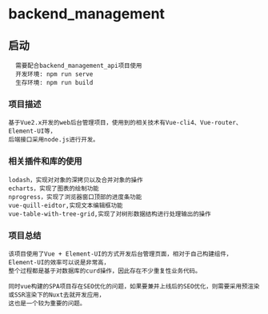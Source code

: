 # backend_management

## 启动
```
  需要配合backend_management_api项目使用
  开发环境: npm run serve
  生存环境: npm run build
```

### 项目描述
```
基于Vue2.x开发的web后台管理项目，使用到的相关技术有Vue-cli4、Vue-router、Element-UI等，
后端接口采用node.js进行开发。
```

### 相关插件和库的使用
```
lodash，实现对对象的深拷贝以及合并对象的操作
echarts，实现了图表的绘制功能
nprogress，实现了浏览器窗口顶部的进度条功能
vue-quill-eidtor,实现文本编辑框功能
vue-table-with-tree-grid,实现了对树形数据结构进行处理输出的操作
```

### 项目总结
```
该项目使用了Vue + Element-UI的方式开发后台管理页面，相对于自己构建组件，Element-UI的效率可以说是非常高，
整个过程都是基于对数据库的curd操作，因此存在不少重复性业务代码。

同时vue构建的SPA项目存在SEO优化的问题，如果要兼并上线后的SEO优化，则需要采用预渲染或SSR渲染下的Nuxt去就开发应用，
这也是一个较为重要的问题。
```
